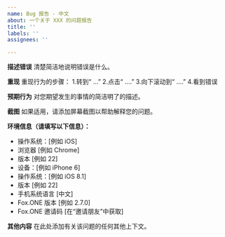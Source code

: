 ```yaml
---
name: Bug 报告 - 中文
about: 一个关于 XXX 的问题报告
title: ''
labels: ''
assignees: ''

---
```


**描述错误**
清楚简洁地说明错误是什么。

**重现**
重现行为的步骤：
1.转到“ ...”
2.点击“ ....”
3.向下滚动到“ ....”
4.看到错误

**预期行为**
对您期望发生的事情的简洁明了的描述。

**截图**
如果适用，请添加屏幕截图以帮助解释您的问题。

**环境信息（请填写以下信息）：**
  - 操作系统：[例如 iOS]
  - 浏览器 [例如 Chrome]
  - 版本 [例如 22]
  - 设备：[例如 iPhone 6]
  - 操作系统：[例如 iOS 8.1]
  - 版本 [例如 22]
  - 手机系统语言 [中文]
  - Fox.ONE 版本 [例如 2.7.0]
  - Fox.ONE 邀请码 [在“邀请朋友”中获取]

**其他内容**
在此处添加有关该问题的任何其他上下文。

